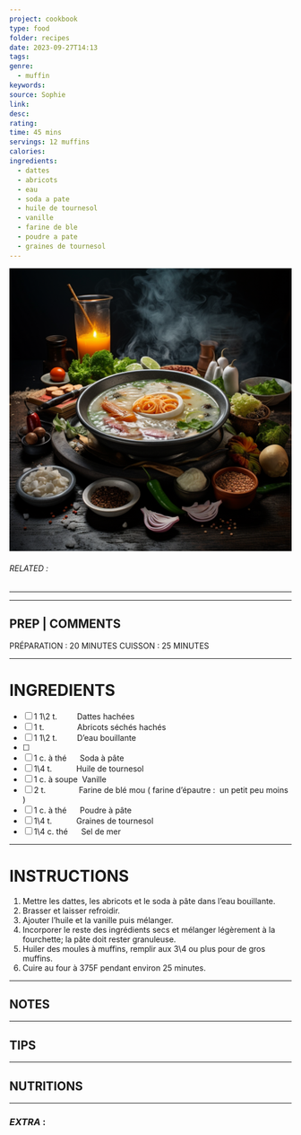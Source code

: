 ```yaml
---
project: cookbook
type: food
folder: recipes
date: 2023-09-27T14:13
tags: 
genre:
  - muffin
keywords: 
source: Sophie
link: 
desc: 
rating: 
time: 45 mins
servings: 12 muffins
calories: 
ingredients:
  - dattes
  - abricots
  - eau
  - soda a pate
  - huile de tournesol
  - vanille
  - farine de ble
  - poudre a pate
  - graines de tournesol
---
```


![IMAGE](_default.png)

###### *RELATED* : 
---


---
## PREP | COMMENTS

PRÉPARATION : 20 MINUTES
CUISSON : 25 MINUTES

---
# INGREDIENTS

- [ ] 1 1\2 t.         Dattes hachées
- [ ] 1 t.               Abricots séchés hachés
- [ ] 1 1\2 t.         D’eau bouillante
- [ ] 
- [ ] 1 c. à thé      Soda à pâte
- [ ] 1\4 t.           Huile de tournesol
- [ ] 1 c. à soupe  Vanille
- [ ] 2 t.               Farine de blé mou ( farine d’épautre :  un petit peu moins )
- [ ] 1 c. à thé      Poudre à pâte
- [ ] 1\4 t.           Graines de tournesol
- [ ] 1\4 c. thé      Sel de mer

---
# INSTRUCTIONS

1. Mettre les dattes, les abricots et le soda à pâte dans l’eau bouillante.
2. Brasser et laisser refroidir.
3. Ajouter l’huile et la vanille puis mélanger.
4. Incorporer le reste des ingrédients secs et mélanger légèrement à la fourchette; la pâte doit rester granuleuse.
5. Huiler des moules à muffins, remplir aux 3\4 ou plus pour de gros muffins.
6. Cuire au four à 375F pendant environ 25 minutes.

---
## NOTES



---
## TIPS



---
## NUTRITIONS



---
### *EXTRA* :



